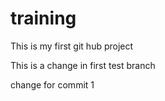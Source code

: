 # training
This is my first git hub project

This is a change in first test branch

change for commit 1
